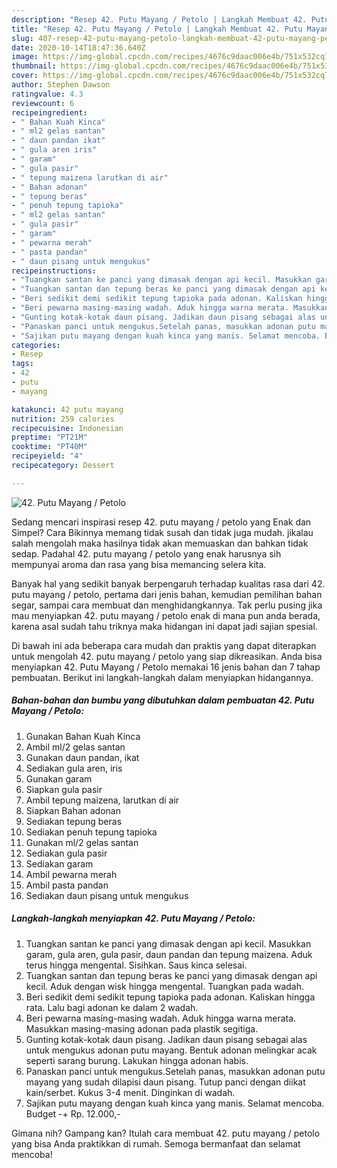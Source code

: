 ```yaml
---
description: "Resep 42. Putu Mayang / Petolo | Langkah Membuat 42. Putu Mayang / Petolo Yang Enak dan Simpel"
title: "Resep 42. Putu Mayang / Petolo | Langkah Membuat 42. Putu Mayang / Petolo Yang Enak dan Simpel"
slug: 407-resep-42-putu-mayang-petolo-langkah-membuat-42-putu-mayang-petolo-yang-enak-dan-simpel
date: 2020-10-14T18:47:36.640Z
image: https://img-global.cpcdn.com/recipes/4676c9daac006e4b/751x532cq70/42-putu-mayang-petolo-foto-resep-utama.jpg
thumbnail: https://img-global.cpcdn.com/recipes/4676c9daac006e4b/751x532cq70/42-putu-mayang-petolo-foto-resep-utama.jpg
cover: https://img-global.cpcdn.com/recipes/4676c9daac006e4b/751x532cq70/42-putu-mayang-petolo-foto-resep-utama.jpg
author: Stephen Dawson
ratingvalue: 4.3
reviewcount: 6
recipeingredient:
- " Bahan Kuah Kinca"
- " ml2 gelas santan"
- " daun pandan ikat"
- " gula aren iris"
- " garam"
- " gula pasir"
- " tepung maizena larutkan di air"
- " Bahan adonan"
- " tepung beras"
- " penuh tepung tapioka"
- " ml2 gelas santan"
- " gula pasir"
- " garam"
- " pewarna merah"
- " pasta pandan"
- " daun pisang untuk mengukus"
recipeinstructions:
- "Tuangkan santan ke panci yang dimasak dengan api kecil. Masukkan garam, gula aren, gula pasir, daun pandan dan tepung maizena. Aduk terus hingga mengental. Sisihkan. Saus kinca selesai."
- "Tuangkan santan dan tepung beras ke panci yang dimasak dengan api kecil. Aduk dengan wisk hingga mengental. Tuangkan pada wadah."
- "Beri sedikit demi sedikit tepung tapioka pada adonan. Kaliskan hingga rata. Lalu bagi adonan ke dalam 2 wadah."
- "Beri pewarna masing-masing wadah. Aduk hingga warna merata. Masukkan masing-masing adonan pada plastik segitiga."
- "Gunting kotak-kotak daun pisang. Jadikan daun pisang sebagai alas untuk mengukus adonan putu mayang. Bentuk adonan melingkar acak seperti sarang burung. Lakukan hingga adonan habis."
- "Panaskan panci untuk mengukus.Setelah panas, masukkan adonan putu mayang yang sudah dilapisi daun pisang. Tutup panci dengan diikat kain/serbet. Kukus 3-4 menit. Dinginkan di wadah."
- "Sajikan putu mayang dengan kuah kinca yang manis. Selamat mencoba. Budget -+ Rp. 12.000,-"
categories:
- Resep
tags:
- 42
- putu
- mayang

katakunci: 42 putu mayang 
nutrition: 259 calories
recipecuisine: Indonesian
preptime: "PT21M"
cooktime: "PT40M"
recipeyield: "4"
recipecategory: Dessert

---
```



![42. Putu Mayang / Petolo](https://img-global.cpcdn.com/recipes/4676c9daac006e4b/751x532cq70/42-putu-mayang-petolo-foto-resep-utama.jpg)

Sedang mencari inspirasi resep 42. putu mayang / petolo yang Enak dan Simpel? Cara Bikinnya memang tidak susah dan tidak juga mudah. jikalau salah mengolah maka hasilnya tidak akan memuaskan dan bahkan tidak sedap. Padahal 42. putu mayang / petolo yang enak harusnya sih mempunyai aroma dan rasa yang bisa memancing selera kita.

Banyak hal yang sedikit banyak berpengaruh terhadap kualitas rasa dari 42. putu mayang / petolo, pertama dari jenis bahan, kemudian pemilihan bahan segar, sampai cara membuat dan menghidangkannya. Tak perlu pusing jika mau menyiapkan 42. putu mayang / petolo enak di mana pun anda berada, karena asal sudah tahu triknya maka hidangan ini dapat jadi sajian spesial.




Di bawah ini ada beberapa cara mudah dan praktis yang dapat diterapkan untuk mengolah 42. putu mayang / petolo yang siap dikreasikan. Anda bisa menyiapkan 42. Putu Mayang / Petolo memakai 16 jenis bahan dan 7 tahap pembuatan. Berikut ini langkah-langkah dalam menyiapkan hidangannya.

<!--inarticleads1-->

##### Bahan-bahan dan bumbu yang dibutuhkan dalam pembuatan 42. Putu Mayang / Petolo:

1. Gunakan  Bahan Kuah Kinca
1. Ambil  ml/2 gelas santan
1. Gunakan  daun pandan, ikat
1. Sediakan  gula aren, iris
1. Gunakan  garam
1. Siapkan  gula pasir
1. Ambil  tepung maizena, larutkan di air
1. Siapkan  Bahan adonan
1. Sediakan  tepung beras
1. Sediakan  penuh tepung tapioka
1. Gunakan  ml/2 gelas santan
1. Sediakan  gula pasir
1. Sediakan  garam
1. Ambil  pewarna merah
1. Ambil  pasta pandan
1. Sediakan  daun pisang untuk mengukus




<!--inarticleads2-->

##### Langkah-langkah menyiapkan 42. Putu Mayang / Petolo:

1. Tuangkan santan ke panci yang dimasak dengan api kecil. Masukkan garam, gula aren, gula pasir, daun pandan dan tepung maizena. Aduk terus hingga mengental. Sisihkan. Saus kinca selesai.
1. Tuangkan santan dan tepung beras ke panci yang dimasak dengan api kecil. Aduk dengan wisk hingga mengental. Tuangkan pada wadah.
1. Beri sedikit demi sedikit tepung tapioka pada adonan. Kaliskan hingga rata. Lalu bagi adonan ke dalam 2 wadah.
1. Beri pewarna masing-masing wadah. Aduk hingga warna merata. Masukkan masing-masing adonan pada plastik segitiga.
1. Gunting kotak-kotak daun pisang. Jadikan daun pisang sebagai alas untuk mengukus adonan putu mayang. Bentuk adonan melingkar acak seperti sarang burung. Lakukan hingga adonan habis.
1. Panaskan panci untuk mengukus.Setelah panas, masukkan adonan putu mayang yang sudah dilapisi daun pisang. Tutup panci dengan diikat kain/serbet. Kukus 3-4 menit. Dinginkan di wadah.
1. Sajikan putu mayang dengan kuah kinca yang manis. Selamat mencoba. Budget -+ Rp. 12.000,-




Gimana nih? Gampang kan? Itulah cara membuat 42. putu mayang / petolo yang bisa Anda praktikkan di rumah. Semoga bermanfaat dan selamat mencoba!
